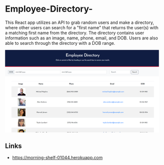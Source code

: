 # Employee-Directory-

This React app utilizes an API to grab random users and make a directory, where other users can search for a "first name" that returns the user(s) with a matching first name from the directory. The directory contains user information such as an image, name, phone, email, and DOB. Users are also able to search through the directory with a DOB range. 

<img src="public/employee.png">

## Links
* https://morning-shelf-01044.herokuapp.com